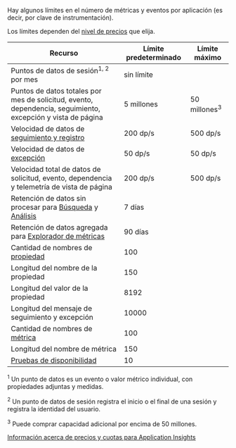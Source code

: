 Hay algunos límites en el número de métricas y eventos por aplicación (es decir, por clave de instrumentación).

Los límites dependen del [nivel de precios](https://azure.microsoft.com/pricing/details/application-insights/) que elija.

| **Recurso** | **Límite predeterminado** | **Límite máximo** |
| --- | --- | --- |
| Puntos de datos de sesión<sup>1, 2</sup> por mes |sin límite | |
| Puntos de datos totales por mes de solicitud, evento, dependencia, seguimiento, excepción y vista de página |5 millones |50 millones<sup>3</sup> |
| Velocidad de datos de [seguimiento y registro](../articles/application-insights/app-insights-search-diagnostic-logs.md) |200 dp/s |500 dp/s |
| Velocidad de datos de [excepción](../articles/application-insights/app-insights-asp-net-exceptions.md) |50 dp/s |50 dp/s |
| Velocidad total de datos de solicitud, evento, dependencia y telemetría de vista de página |200 dp/s |500 dp/s |
| Retención de datos sin procesar para [Búsqueda](../articles/application-insights/app-insights-diagnostic-search.md) y [Análisis](../articles/application-insights/app-insights-analytics.md) |7 días | |
| Retención de datos agregada para [Explorador de métricas](../articles/application-insights/app-insights-metrics-explorer.md) |90 días | |
| Cantidad de nombres de [propiedad](../articles/application-insights/app-insights-api-custom-events-metrics.md#properties) |100 | |
| Longitud del nombre de la propiedad |150 | |
| Longitud del valor de la propiedad |8192 | |
| Longitud del mensaje de seguimiento y excepción |10000 | |
| Cantidad de nombres de [métrica](../articles/application-insights/app-insights-api-custom-events-metrics.md#properties) |100 | |
| Longitud del nombre de métrica |150 | |
| [Pruebas de disponibilidad](../articles/application-insights/app-insights-monitor-web-app-availability.md) |10 | |

<sup>1</sup> Un punto de datos es un evento o valor métrico individual, con propiedades adjuntas y medidas.

<sup>2</sup> Un punto de datos de sesión registra el inicio o el final de una sesión y registra la identidad del usuario.

<sup>3</sup> Puede comprar capacidad adicional por encima de 50 millones.

[Información acerca de precios y cuotas para Application Insights](../articles/application-insights/app-insights-pricing.md)

<!---HONumber=AcomDC_0803_2016-->